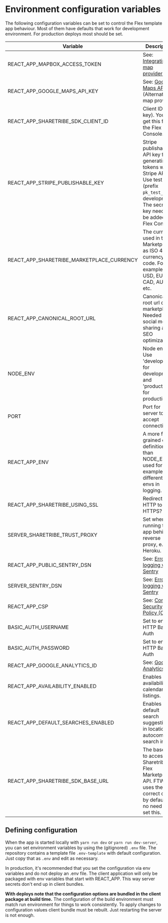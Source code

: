 # Environment configuration variables

The following configuration variables can be set to control the Flex template app behaviour. Most of
them have defaults that work for development environment. For production deploys most should be set.

| Variable                                  | Description                                                                                                                                                           |
| ----------------------------------------- | --------------------------------------------------------------------------------------------------------------------------------------------------------------------- |
| REACT_APP_MAPBOX_ACCESS_TOKEN             | See: [Integrating to map providers](./map-providers.md)                                                                                                               |
| REACT_APP_GOOGLE_MAPS_API_KEY             | See: [Google Maps API key](./google-maps.md) (Alternative map provider)                                                                                               |
| REACT_APP_SHARETRIBE_SDK_CLIENT_ID        | Client ID (API key). You can get this from the Flex Console.                                                                                                          |
| REACT_APP_STRIPE_PUBLISHABLE_KEY          | Stripe publishable API key for generating tokens with Stripe API. Use test key (prefix `pk_test_`) for development. The secret key needs to be added to Flex Console. |
| REACT_APP_SHARETRIBE_MARKETPLACE_CURRENCY | The currency used in the Marketplace as ISO 4217 currency code. For example: USD, EUR, CAD, AUD, etc.                                                                 |
| REACT_APP_CANONICAL_ROOT_URL              | Canonical root url of the marketplace. Needed for social media sharing and SEO optimization.                                                                          |
| NODE_ENV                                  | Node env. Use 'development' for development and 'production' for production.                                                                                          |
| PORT                                      | Port for server to accept connections.                                                                                                                                |
| REACT_APP_ENV                             | A more fine grained env definition than NODE_ENV. Is used for example to differentiate envs in logging.                                                               |
| REACT_APP_SHARETRIBE_USING_SSL            | Redirect HTTP to HTTPS?                                                                                                                                               |
| SERVER_SHARETRIBE_TRUST_PROXY             | Set when running the app behind a reverse proxy, e.g. in Heroku.                                                                                                      |
| REACT_APP_PUBLIC_SENTRY_DSN               | See: [Error logging with Sentry](./sentry.md)                                                                                                                         |
| SERVER_SENTRY_DSN                         | See: [Error logging with Sentry](./sentry.md)                                                                                                                         |
| REACT_APP_CSP                             | See: [Content Security Policy (CSP)](./content-security-policy.md)                                                                                                    |
| BASIC_AUTH_USERNAME                       | Set to enable HTTP Basic Auth                                                                                                                                         |
| BASIC_AUTH_PASSWORD                       | Set to enable HTTP Basic Auth                                                                                                                                         |
| REACT_APP_GOOGLE_ANALYTICS_ID             | See: [Google Analytics](./analytics.md)                                                                                                                               |
| REACT_APP_AVAILABILITY_ENABLED            | Enables availability calendar for listings.                                                                                                                           |
| REACT_APP_DEFAULT_SEARCHES_ENABLED        | Enables default search suggestions in location autocomplete search input.                                                                                             |
| REACT_APP_SHARETRIBE_SDK_BASE_URL         | The base url to access the Sharetribe Flex Marketplace API. FTW uses the correct one by default so no need to set this.                                               |

## Defining configuration

When the app is started locally with `yarn run dev` or `yarn run dev-server`, you can set
environment variables by using the (gitignored) `.env` file. The repository contains a template file
`.env-template` with default configuration. Just copy that as `.env` and edit as necessary.

In production, it's recommended that you set the configuration via env variables and do not deploy
an .env file. The client application will only be packaged with env variables that start with
REACT_APP. This way server secrets don't end up in client bundles.

**With deploys note that the configuration options are bundled in the client package at build
time.** The configuration of the build environment must match run environment for things to work
consistently. To apply changes to configuration values client bundle must be rebuilt. Just
restarting the server is not enough.

